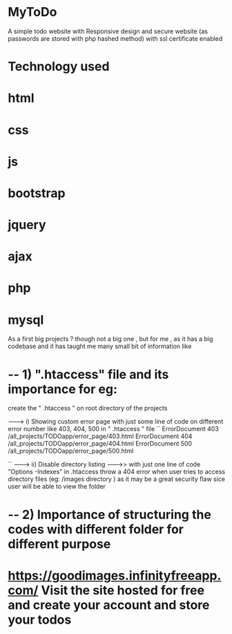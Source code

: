 # MyToDo


A simple todo website with Responsive design and secure website (as passwords are stored with php hashed method)
with ssl certificate enabled 


# Technology used
# html
# css
# js
# bootstrap
# jquery
# ajax
# php
# mysql

As a first big projects ? though not a big one , but for me , as it has a big codebase and it has taught me many small bit of information like

# -- 1) ".htaccess" file and its importance for eg:

   create the " .htaccess " on root directory of the projects  
  
  
  ---> i) Showing custom error page with just some line of code on different error number like 403, 404, 500 in " .htaccess " file
   ``
   ErrorDocument 403 /all_projects/TODOapp/error_page/403.html
   ErrorDocument 404 /all_projects/TODOapp/error_page/404.html
   ErrorDocument 500 /all_projects/TODOapp/error_page/500.html
   
   ``
  ---> ii) Disable directory listing --->>
   with just one line of code "Options -Indexes" in .htaccess throw a 404 error when user tries to access directory files 
   (eg: /images directory ) as it may be a great security flaw sice user will be able to view the folder

# -- 2) Importance of structuring the codes with different folder for different purpose

# https://goodimages.infinityfreeapp.com/   Visit the site hosted for free and create your account and store your todos
